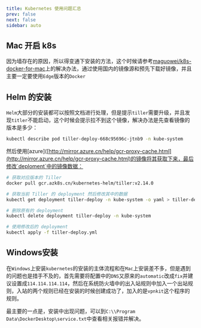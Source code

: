 ```yaml
title: Kubernetes 使用问题汇总
prev: false
next: false
sidebar: auto
```

## Mac 开启 k8s

因为墙存在的原因，所以得变通下安装的方法，这个时候请参考[maguowei/k8s-docker-for-mac](https://github.com/maguowei/k8s-docker-for-mac)上的解决办法，通过使用国内的镜像源和预先下载好镜像，并且主要一定要使用`Edge`版本的`Docker`

## Helm 的安装

`Helm`大部分的安装都可以按照文档进行处理，但是提示`tiller`需要升级，并且发现`titler`不能启动，这个时候会提示拉不到这个镜像，解决办法是先查看镜像的版本是多少：

```bash
kubectl describe pod tiller-deploy-668c95696c-jtnb9 -n kube-system
```

然后使用[azure]([http://mirror.azure.cn/help/gcr-proxy-cache.html](http://mirror.azure.cn/help/gcr-proxy-cache.html)的镜像将其获取下来，最后修改`deploment`中的镜像数据：

```bash
# 获取对应版本的 Tiller
docker pull gcr.azk8s.cn/kubernetes-helm/tiller:v2.14.0

# 获取当前 Tiller 的 deployment 然后修改其中的数据
kubectl get deployment tiller-deploy -n kube-system -o yaml > tiller-deploy.yml

# 删除原有的 deployment
kubectl delete deployment tiller-deploy -n kube-system

# 使用修改后的 deployment
kubectl apply -f tiller-deploy.yml
```

## Windows安装

在`Windows`上安装`kubernetes`的安装的主体流程和在`Mac`上安装差不多，但是遇到的问题也是措手不及的，首先需要将配置中的`DNS`又原来的`automatic`改成`fix`并建议设置成`114.114.114.114`，然后在系统防火墙中的出入站规则中加入一个出站规则，入站的两个规则已经在安装的时候创建成功了，加入的是`vpnkit`这个程序的规则。

最主要的一点是，安装中出现问题，可以到`C:\\Program Data\DockerDesktop\service.txt`中查看相关报错并解决。
